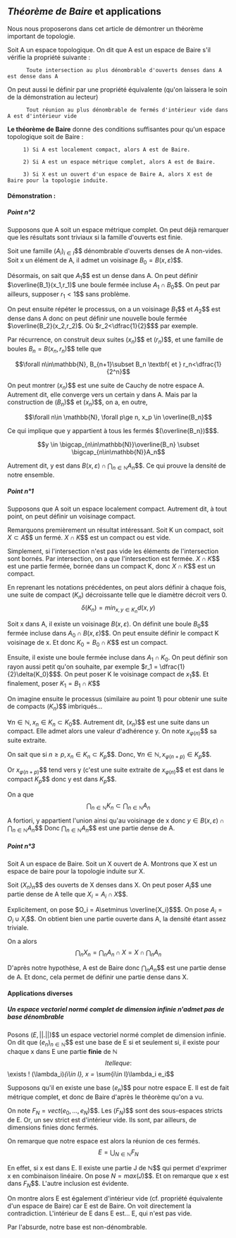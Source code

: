 ---
---
## _Théorème de Baire_ et applications

Nous nous proposerons dans cet article de démontrer un théorème important de topologie.

Soit A un espace topologique. On dit que A est un espace de Baire s'il vérifie la propriété suivante :

          Toute intersection au plus dénombrable d'ouverts denses dans A est dense dans A
          
On peut aussi le définir par une propriété équivalente (qu'on laissera le soin de la démonstration au lecteur)

          Tout réunion au plus dénombrable de fermés d'intérieur vide dans A est d'intérieur vide
          
**Le théorème de Baire** donne des conditions suffisantes pour qu'un espace topologique soit de Baire :

         1) Si A est localement compact, alors A est de Baire.
         
         2) Si A est un espace métrique complet, alors A est de Baire.
         
         3) Si X est un ouvert d'un espace de Baire A, alors X est de Baire pour la topologie induite.


#### Démonstration :

##### Point n°2

Supposons que A soit un espace métrique complet. On peut déjà remarquer que les résultats sont triviaux si la famille d'ouverts est finie.

Soit une famille $(A_i)_{i\in I}$$$ dénombrable d'ouverts denses de A non-vides. Soit x un élément de A, il admet un voisinage $B_0 = B(x,\varepsilon)$$$.

Désormais, on sait que $A_1$$$ est un dense dans A. On peut définir $\overline{B_1}(x_1,r_1)$ une boule fermée incluse $A_1\cap B_0$$$. On peut par ailleurs, supposer $r_1<1$$$ sans problème.

On peut ensuite répéter le processus, on a un voisinage $B_1$$$ et $A_2$$$ est dense dans A donc on peut définir une nouvelle boule fermée $\overline{B_2}(x_2,r_2)$. Où $r_2<\dfrac{1}{2}$$$ par exemple.

Par récurrence, on construit deux suites $(x_n)$$$ et $(r_n)$$$, et une famille de boules $B_n = B(x_n,r_n)$$$ telle que

$$\forall n\in\mathbb{N},   B_{n+1}\subset B_n \textbf{    et    } r_n<\dfrac{1}{2^n}$$

On peut montrer $(x_n)$$$ est une suite de Cauchy de notre espace A. Autrement dit, elle converge vers un certain y dans A. Mais par la construction de $(B_n)$$$ et $(x_n)$$$, on a, en outre, 

$$\forall n\in \mathbb{N},  \forall p\ge n, x_p \in \overline{B_n}$$

Ce qui implique que y appartient à tous les fermés $(\overline{B_n})$$$.

$$y \in \bigcap_{n\in\mathbb{N}}\overline{B_n} \subset \bigcap_{n\in\mathbb{N}}A_n$$

Autrement dit, y est dans $B(x,\varepsilon)\cap \displaystyle\bigcap_{n\in\mathbb{N}}A_n$$$. Ce qui prouve la densité de notre ensemble.


##### Point n°1

Supposons que A soit un espace localement compact. Autrement dit, à tout point, on peut définir un voisinage compact. 

Remarquons premièrement un résultat intéressant. Soit K un compact, soit $X\subset A$$$ un fermé. $X\cap K$$$ est un compact ou est vide. 

Simplement, si l'intersection n'est pas vide les éléments de l'intersection sont bornés. Par intersection, on a que l'intersection est fermée. $X\cap K$$$ est une partie fermée, bornée dans un compact K, donc $X\cap K$$$ est un compact.

En reprenant les notations précédentes, on peut alors définir à chaque fois, une suite de compact $(K_n)$ décroissante telle que le diamètre décroit vers 0.
$$\delta (K_n) = min_{x,y\in K_n} d(x,y)$$

Soit x dans A, il existe un voisinage $B(x,\varepsilon)$. On définit une boule $B_0$$$ fermée incluse dans $A_0\cap B(x,\varepsilon)$$$. On peut ensuite définir le compact K voisinage de x. Et donc $K_0 = B_0\cap K$$$ est un compact.

Ensuite, il existe une boule fermée incluse dans $A_1\cap K_0$. On peut définir son rayon aussi petit qu'on souhaite, par exemple $r_1 = \dfrac{1}{2}\delta{K_0}$$$.
On peut poser K le voisinage compact de $x_1$$$. Et finalement, poser $K_1 = B_1\cap K$$$

On imagine ensuite le processus (similaire au point 1) pour obtenir une suite de compacts $(K_n)$$$ imbriqués...

$\forall n\in\mathbb{N}, x_n\in K_n \subset K_0$$$. Autrement dit, $(x_n)$$$ est une suite dans un compact.
Elle admet alors une valeur d'adhérence y. On note $x_{\varphi(n)}$$$ sa suite extraite. 

On sait que si $n\ge p, x_n \in K_n\subset K_p$$$. Donc, $\forall n\in\mathbb{N}, x_{\varphi(n + p)}\in K_p$$$. 

Or $x_{\varphi(n + p)}$$$ tend vers y (c'est une suite extraite de $x_{\varphi(n)}$$$ et est dans le compact $K_p$$$ donc y est dans $K_p$$$.

On a que $$\bigcap_{n\in\mathbb{N}}K_n \subset \bigcap_{n\in\mathbb{N}}A_n$$

A fortiori, y appartient l'union ainsi qu'au voisinage de x donc $y \in B(x,\varepsilon) \cap \bigcap_{n\in\mathbb{N}}A_n$$$ 
Donc $\bigcap_{n\in\mathbb{N}}A_n$$$ est une partie dense de A.


##### Point n°3
Soit A un espace de Baire. Soit un X ouvert de A. Montrons que X est un espace de baire pour la topologie induite sur X.

Soit $(X_n)_n$$$ des ouverts de X denses dans X. On peut poser $A_i$$$ une partie dense de A telle que $X_i = A_i\cap X$$$. 

Explicitement, on pose $O_i = A\setminus \overline{X_i}$$$.
On pose $A_i = O_i \cup X_i$$$. On obtient bien une partie ouverte dans A, la densité étant assez triviale.

On a alors
$$\bigcap_{n}X_n = \bigcap_{n}A_n\cap X = X\cap\bigcap_{n}A_n$$

D'après notre hypothèse, A est de Baire donc $\displaystyle\bigcap_{n}A_n$$$ est une partie dense de A. Et donc, cela permet de définir une partie dense dans X.


#### Applications diverses

##### Un espace vectoriel normé complet de dimension infinie n'admet pas de base dénombrable

Posons $(E,||.||)$$$ un espace vectoriel normé complet de dimension infinie. On dit que $(e_n)_{n\in\mathbb{N}}$$$ est une base de E si et seulement si, il existe pour chaque x dans E une partie **finie** de $\mathbb{N}$$$ I telle que :
$$\exists ! (\lambda_i)_{i\in I}, x = \sum_{i\in I}\lambda_i e_i$$

Supposons qu'il en existe une base $(e_n)$$$ pour notre espace E. Il est de fait métrique complet, et donc de Baire d'après le théorème qu'on a vu.

On note $F_N = vect(e_0,...,e_N)$$$. Les $(F_N)$$$ sont des sous-espaces stricts de E. Or, un sev strict est d'intérieur vide. Ils sont, par ailleurs, de dimensions finies donc fermés.

On remarque que notre espace est alors la réunion de ces fermés.
$$E = \bigcup_{N\in\mathbb{N}}F_N$$

En effet, si x est dans E. Il existe une partie J de $\mathbb{N}$$$ qui permet d'exprimer x en combinaison linéaire. On pose $N = max(J)$$$. Et on remarque que x est dans $F_N$$$.
L'autre inclusion est évidente.

On montre alors E est également d'intérieur vide (cf. propriété équivalente d'un espace de Baire) car E est de Baire. On voit directement la contradiction. L'intérieur de E dans E est... E, qui n'est pas vide.

Par l'absurde, notre base est non-dénombrable.
